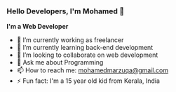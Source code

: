 ### Hello Developers, I'm Mohamed 👋


**I'm a Web Developer**

- 🔭 I’m currently working as freelancer
- 🌱 I’m currently learning back-end development
- 👯 I’m looking to collaborate on web development
- 💬 Ask me about Programming
- 📫 How to reach me: mohamedmarzuqa@gmail.com
- ⚡ Fun fact: I'm a 15 year old kid from Kerala, India

